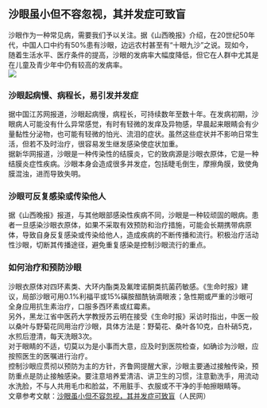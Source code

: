## 沙眼虽小但不容忽视，其并发症可致盲  
沙眼作为一种常见病，需要我们予以关注。据《山西晚报》介绍，在20世纪50年代，中国人口中约有50%患有沙眼，边远农村甚至有“十眼九沙”之说。现如今，随着生活水平、医疗条件的提高，沙眼的发病率大幅度降低，但它在人群中尤其是在儿童及青少年中仍有较高的发病率。  
![](http://cdncms.v-keep.cn/wp-content/uploads/2020/04/u22574994903945392272fm26gp0.jpg)  
### 沙眼起病慢、病程长，易引发并发症  
据中国江苏网报道，沙眼起病慢，病程长，可持续数年至数十年。在发病初期，沙眼病人可能没有什么异常感觉，有时有轻微的发痒及异物感，早晨起来眼睛会有少量黏性分泌物，也可能有轻微的怕光、流泪的症状。虽然这些症状并不影响日常生活，但若不及时治疗，很容易发生继发感染使症状加重。  
据新华网报道，沙眼是一种传染性的结膜炎，它的致病源是沙眼衣原体，它是一种结膜炎症性疾病。沙眼本身会造成很多并发症，包括睫毛倒生，摩擦角膜，致使角膜混浊，进而导致失明。  
### 沙眼可反复感染或传染他人  
据《山西晚报》报道，与其他眼部感染性疾病不同，沙眼是一种较顽固的眼病。患者一旦感染沙眼衣原体，如果不采取有效预防和治疗措施，可能会长期携带病原体，导致自身反复感染或传染给他人，造成疾病的不断传播和流行。积极治疗活动性沙眼，切断其传播途径，避免重复感染是控制沙眼流行的重点。  
### 如何治疗和预防沙眼  
沙眼衣原体对四环素类、大环内酯类及氟喹诺酮类抗菌药敏感。《生命时报》建议，局部沙眼可用0.1%利福平或15%磺胺醋酰钠滴眼液；急性期或严重的沙眼可全身应用抗生素治疗，口服多西环素或红霉素。  
另外，黑龙江省中医药大学教授苏云明在接受《生命时报》采访时指出，中医一般以桑叶与野菊花同用治疗沙眼，具体方法是：野菊花、桑叶各10克，白朴硝5克，水煎后澄清，每天洗眼3次。  
对于眼睛的不适，切莫以为是小事而大意，应及时到医院检查，如确诊为沙眼，应按照医生的医嘱进行治疗。  
控制沙眼应贯彻以预防为主的方针，齐鲁网提醒大家，沙眼主要通过接触传染，预防重点是防止接触感染。要注意培养爱清洁、讲卫生的习惯，注意勤洗手，用流动水洗脸，不与人共用毛巾和脸盆，不用脏手、衣服或不干净的手帕擦眼睛等。  
文章参考文献：<a href="http://health.people.com.cn/n1/2017/0606/c404177-29319754.html">沙眼虽小但不容忽视，其并发症可致盲</a>（人民网）  
